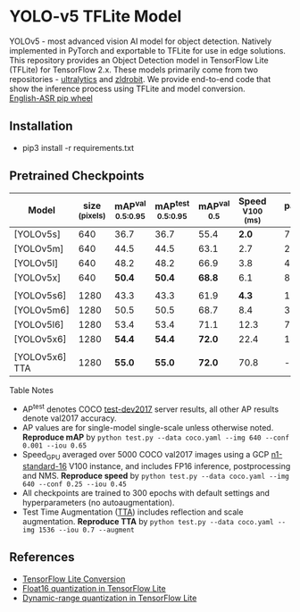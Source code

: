 # YOLO-v5 TFLite Model

YOLOv5 - most advanced vision AI model for object detection. Natively implemented in PyTorch and exportable to TFLite for use in edge solutions. This repository provides an Object Detection model in TensorFlow Lite (TFLite) for TensorFlow 2.x. These models primarily come from two repositories - [ultralytics](https://github.com/ultralytics/yolov5) and [zldrobit](https://github.com/zldrobit/yolov5). We provide end-to-end code that show the inference process using TFLite and model conversion.\
[English-ASR pip wheel](https://pypi.org/project/english-asr/1.2/)

## Installation
- pip3 install -r requirements.txt

## Pretrained Checkpoints

|Model |size<br><sup>(pixels) |mAP<sup>val<br>0.5:0.95 |mAP<sup>test<br>0.5:0.95 |mAP<sup>val<br>0.5 |Speed<br><sup>V100 (ms) | |params<br><sup>(M) |FLOPs<br><sup>640 (B)
|---            |---  |---      |---      |---      |---     |---|---   |---
|[YOLOv5s]      |640  |36.7     |36.7     |55.4     |**2.0** |   |7.3   |17.0
|[YOLOv5m]      |640  |44.5     |44.5     |63.1     |2.7     |   |21.4  |51.3
|[YOLOv5l]      |640  |48.2     |48.2     |66.9     |3.8     |   |47.0  |115.4
|[YOLOv5x]      |640  |**50.4** |**50.4** |**68.8** |6.1     |   |87.7  |218.8
|                       |     |         |         |         |        |   |      |
|[YOLOv5s6]     |1280 |43.3     |43.3     |61.9     |**4.3** |   |12.7  |17.4
|[YOLOv5m6]     |1280 |50.5     |50.5     |68.7     |8.4     |   |35.9  |52.4
|[YOLOv5l6]     |1280 |53.4     |53.4     |71.1     |12.3    |   |77.2  |117.7
|[YOLOv5x6]     |1280 |**54.4** |**54.4** |**72.0** |22.4    |   |141.8 |222.9
|                       |     |         |         |         |        |   |      |
|[YOLOv5x6]     TTA |1280 |**55.0** |**55.0** |**72.0** |70.8    |   |-     |-


  <summary>Table Notes</summary>
  
  * AP<sup>test</sup> denotes COCO [test-dev2017](http://cocodataset.org/#upload) server results, all other AP results denote val2017 accuracy.  
  * AP values are for single-model single-scale unless otherwise noted. **Reproduce mAP** by `python test.py --data coco.yaml --img 640 --conf 0.001 --iou 0.65`  
  * Speed<sub>GPU</sub> averaged over 5000 COCO val2017 images using a GCP [n1-standard-16](https://cloud.google.com/compute/docs/machine-types#n1_standard_machine_types) V100 instance, and includes FP16 inference, postprocessing and NMS. **Reproduce speed** by `python test.py --data coco.yaml --img 640 --conf 0.25 --iou 0.45`  
  * All checkpoints are trained to 300 epochs with default settings and hyperparameters (no autoaugmentation). 
  * Test Time Augmentation ([TTA](https://github.com/ultralytics/yolov5/issues/303)) includes reflection and scale augmentation. **Reproduce TTA** by `python test.py --data coco.yaml --img 1536 --iou 0.7 --augment`


## References
- [TensorFlow Lite Conversion](https://www.tensorflow.org/lite/convert)
- [Float16 quantization in TensorFlow Lite](https://www.tensorflow.org/lite/performance/post_training_float16_quant)
- [Dynamic-range quantization in TensorFlow Lite](https://www.tensorflow.org/lite/performance/post_training_quant)
